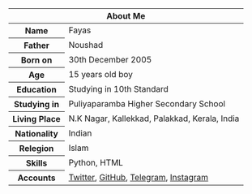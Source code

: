 <table>
  <tr> <th colspan="2"><strong>About Me</strong></th></tr>
    <tbody>
        <tr><th scope='row'>Name</th><td>Fayas</td></tr>
        <tr><th scope='row'>Father</th><td>Noushad</td></tr>
        <tr><th scope='row'>Born on</th><td>30th December 2005</td></tr>
        <tr><th scope='row'>Age</th><td>15 years old boy</td></tr>
        <tr><th scope='row'>Education</th><td>Studying in 10th Standard</td></tr>
        <tr><th scope='row'>Studying in</th><td>Puliyaparamba Higher Secondary School</td></tr>
        <tr><th scope='row'>Living Place</th><td>N.K Nagar, Kallekkad, Palakkad, Kerala, India</td></tr>
        <tr><th scope='row'>Nationality</th><td>Indian</td></tr>
        <tr><th scope='row'>Relegion</th><td>Islam</td></tr>
        <tr><th scope='row'>Skills</th><td>Python, HTML</td></tr>
        <tr><th scope='row'>Accounts</th><td><a href='https://twitter.com/FayasNoushad'>Twitter</a>, <a href='https://github.com/FayasNoushad'>GitHub</a>, <a href='https://telegram.me/FayasNoushad'>Telegram</a>, <a href='https://instagram.com/TheFayas'>Instagram</a></td></tr>
    </tbody>
</table>

